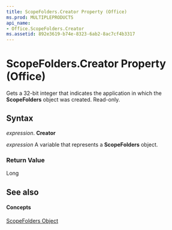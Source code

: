 ```yaml
---
title: ScopeFolders.Creator Property (Office)
ms.prod: MULTIPLEPRODUCTS
api_name:
- Office.ScopeFolders.Creator
ms.assetid: 892e3619-b74e-8323-6ab2-8ac7cf4b3317
---
```



# ScopeFolders.Creator Property (Office)

Gets a 32-bit integer that indicates the application in which the  **ScopeFolders** object was created. Read-only.


## Syntax

 _expression_. **Creator**

 _expression_ A variable that represents a **ScopeFolders** object.


### Return Value

Long


## See also


#### Concepts


[ScopeFolders Object](scopefolders-object-office.md)

